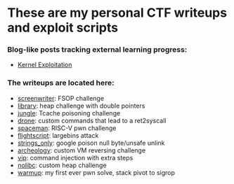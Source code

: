# These are my personal CTF writeups and exploit scripts

### Blog-like posts tracking external learning progress:
 - [Kernel Exploitation](https://github.com/papichulo16/ctf-stuff/tree/main/learning_kernel_stuff)

### The writeups are located here:
 - [screenwriter](https://github.com/papichulo16/ctf-stuff/blob/main/WargamesMYCTF/screenwriter/writeup.md): FSOP challenge
 - [library](https://github.com/papichulo16/ctf-stuff/tree/main/PwnSec/library/writeup.md): heap challenge with double pointers
 - [jungle](https://github.com/papichulo16/ctf-stuff/tree/main/SunshineCTF/jungle/writeup.md): Tcache poisoning challenge
 - [drone](https://github.com/papichulo16/ctf-stuff/tree/main/SunshineCTF/drone/writeup.md): custom commands that lead to a ret2syscall
 - [spaceman](https://github.com/papichulo16/ctf-stuff/tree/main/BuckeyeCTF/spaceman-chal/writeup.md): RISC-V pwn challenge
 - [flightscript](https://github.com/papichulo16/ctf-stuff/tree/main/PatriotCTF/flightstuff/writeup.md): largebins attack
 - [strings_only](https://github.com/papichulo16/ctf-stuff/tree/main/PatriotCTF/strings_only/writeup.md): google poison null byte/unsafe unlink
 - [archeology](https://github.com/papichulo16/ctf-stuff/tree/main/CSAW24/archeology-rev/writeup.md): custom VM reversing challenge
 - [vip](https://github.com/papichulo16/ctf-stuff/tree/main/CSAW24/vip-pwn/writeup.md): command injection with extra steps
 - [nolibc](https://github.com/papichulo16/ctf-stuff/tree/main/SekaiCTF/nolibc.md): custom heap challenge
 - [warmup](https://github.com/papichulo16/ctf-stuff/tree/main/akasec/writeup.md): my first ever pwn solve, stack pivot to sigrop
